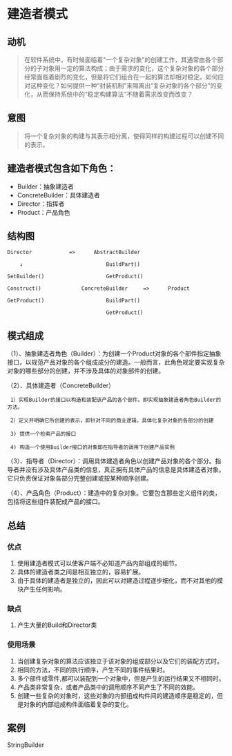 ﻿# 建造者模式
## 动机
> 在软件系统中，有时候面临着“一个复杂对象”的创建工作，其通常由各个部分的子对象用一定的算法构成；由于需求的变化，这个复杂对象的各个部分经常面临着剧烈的变化，但是将它们组合在一起的算法却相对稳定。如何应对这种变化？如何提供一种“封装机制”来隔离出“复杂对象的各个部分”的变化，从而保持系统中的“稳定构建算法”不随着需求改变而改变？

## 意图
>  将一个复杂对象的构建与其表示相分离，使得同样的构建过程可以创建不同的表示。 

## 建造者模式包含如下角色：
- Builder：抽象建造者
- ConcreteBuilder：具体建造者
- Director：指挥者
- Product：产品角色

## 结构图

	Director			=>		AbstractBuilder 

		↓							BuildPart()

	SetBuilder()					GetProduct() 

	Construct()				ConcreteBuilder		=>		Product 

	GetProduct()					BuildPart()

									GetProduct()
## 模式组成

  （1）、抽象建造者角色（Builder）：为创建一个Product对象的各个部件指定抽象接口，以规范产品对象的各个组成成分的建造。一般而言，此角色规定要实现复杂对象的哪些部分的创建，并不涉及具体的对象部件的创建。

  （2）、具体建造者（ConcreteBuilder）

     1）实现Builder的接口以构造和装配该产品的各个部件。即实现抽象建造者角色Builder的方法。

     2）定义并明确它所创建的表示，即针对不同的商业逻辑，具体化复杂对象的各部分的创建

     3) 提供一个检索产品的接口

     4) 构造一个使用Builder接口的对象即在指导者的调用下创建产品实例

  （3）、指导者（Director）：调用具体建造者角色以创建产品对象的各个部分。指导者并没有涉及具体产品类的信息，真正拥有具体产品的信息是具体建造者对象。它只负责保证对象各部分完整创建或按某种顺序创建。

  （4）、产品角色（Product）：建造中的复杂对象。它要包含那些定义组件的类，包括将这些组件装配成产品的接口。

## 总结
### 优点
1. 使用建造者模式可以使客户端不必知道产品内部组成的细节。
2. 具体的建造者类之间是相互独立的，容易扩展。
3. 由于具体的建造者是独立的，因此可以对建造过程逐步细化，而不对其他的模块产生任何影响。

### 缺点
1. 产生大量的Build和Director类

### 使用场景

1. 当创建复杂对象的算法应该独立于该对象的组成部分以及它们的装配方式时。
2. 相同的方法，不同的执行顺序，产生不同的事件结果时。
3. 多个部件或零件,都可以装配到一个对象中，但是产生的运行结果又不相同时。
4. 产品类非常复杂，或者产品类中的调用顺序不同产生了不同的效能。
5. 创建一些复杂的对象时，这些对象的内部组成构件间的建造顺序是稳定的，但是对象的内部组成构件面临着复杂的变化。

## 案例
StringBuilder
